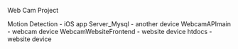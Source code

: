 Web Cam Project

Motion Detection - iOS app
Server_Mysql - another device
WebcamAPImain	- webcam device
WebcamWebsiteFrontend - website device
htdocs - website device
